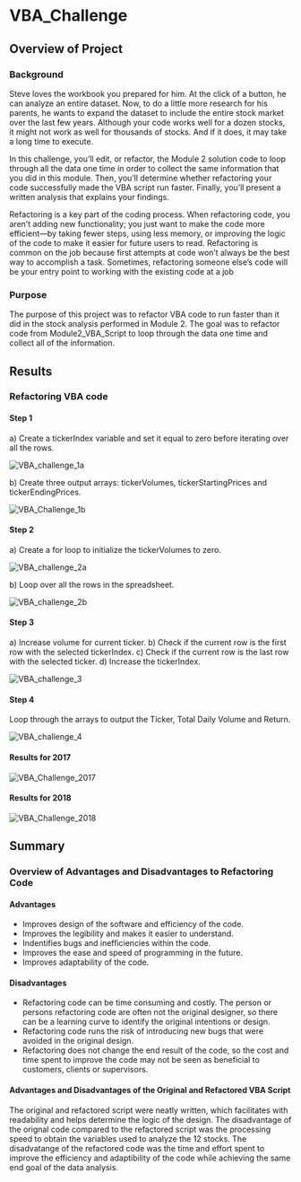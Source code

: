 # VBA_Challenge

## Overview of Project

### Background

Steve loves the workbook you prepared for him. At the click of a button, he can analyze an entire dataset. Now, to do a little more research for his parents, he wants to expand the dataset to include the entire stock market over the last few years. Although your code works well for a dozen stocks, it might not work as well for thousands of stocks. And if it does, it may take a long time to execute.

In this challenge, you’ll edit, or refactor, the Module 2 solution code to loop through all the data one time in order to collect the same information that you did in this module. Then, you’ll determine whether refactoring your code successfully made the VBA script run faster. Finally, you’ll present a written analysis that explains your findings.

Refactoring is a key part of the coding process. When refactoring code, you aren’t adding new functionality; you just want to make the code more efficient—by taking fewer steps, using less memory, or improving the logic of the code to make it easier for future users to read. Refactoring is common on the job because first attempts at code won’t always be the best way to accomplish a task. Sometimes, refactoring someone else’s code will be your entry point to working with the existing code at a job

### Purpose

The purpose of this project was to refactor VBA code to run faster than it did in the stock analysis performed in Module 2. The goal was to refactor code from Module2_VBA_Script to loop through the data one time and collect all of the information.

## Results

### Refactoring VBA code

#### Step 1

a) Create a tickerIndex variable and set it equal to zero before iterating over all the rows.

![VBA_challenge_1a](https://user-images.githubusercontent.com/111193280/190913084-25871883-8099-4b58-b266-290c7f738369.png)

b) Create three output arrays: tickerVolumes, tickerStartingPrices and tickerEndingPrices.

![VBA_Challenge_1b](https://user-images.githubusercontent.com/111193280/190913163-537974b4-393c-4c87-9869-0f9096f1d9e2.png)

#### Step 2

a) Create a for loop to initialize the tickerVolumes to zero.

![VBA_challenge_2a](https://user-images.githubusercontent.com/111193280/190913244-b967642b-08b1-418a-a831-035b1d6582d2.png)

b) Loop over all the rows in the spreadsheet.

![VBA_challenge_2b](https://user-images.githubusercontent.com/111193280/190913330-1382bec4-cd96-41db-bd66-df9bcb64139b.png)

#### Step 3

a) Increase volume for current ticker.
b) Check if the current row is the first row with the selected tickerIndex.
c) Check if the current row is the last row with the selected ticker.
d) Increase the tickerIndex.

![VBA_challenge_3](https://user-images.githubusercontent.com/111193280/190913467-8a3ae049-8e2b-474d-961e-329ddc6f4c53.png)

#### Step 4

Loop through the arrays to output the Ticker, Total Daily Volume and Return.

![VBA_challenge_4](https://user-images.githubusercontent.com/111193280/190913570-3a90b5d5-39ac-48e3-8cf2-b28166aab7e9.png)

#### Results for 2017

![VBA_Challenge_2017](https://user-images.githubusercontent.com/111193280/190913704-fc51796f-1113-49d2-9a1f-81900a36ef82.png)

#### Results for 2018

![VBA_Challenge_2018](https://user-images.githubusercontent.com/111193280/190913742-a171bd21-3346-4be0-927e-8c8e72fa8b02.png)

## Summary

### Overview of Advantages and Disadvantages to Refactoring Code 

#### Advantages
- Improves design of the software and efficiency of the code.
- Improves the legibility and makes it easier to understand.
- Indentifies bugs and inefficiencies within the code.
- Improves the ease and speed of programming in the future.
- Improves adaptability of the code.

#### Disadvantages

- Refactoring code can be time consuming and costly. The person or persons refactoring code are often not the original designer, so there can be a learning curve to identify the original intentions or design.
- Refactoring code runs the risk of introducing new bugs that were avoided in the original design.
- Refactoring does not change the end result of the code, so the cost and time spent to improve the code may not be seen as beneficial to customers, clients or supervisors.

#### Advantages and Disadvantages of the Original and Refactored VBA Script

The original and refactored script were neatly written, which facilitates with readability and helps determine the logic of the design. The disadvantage of the orignal code compared to the refactored script was the processing speed to obtain the variables used to analyze the 12 stocks. The disadvatange of the refactored code was the time and effort spent to improve the efficiency and adaptibility of the code while achieving the same end goal of the data analysis.







